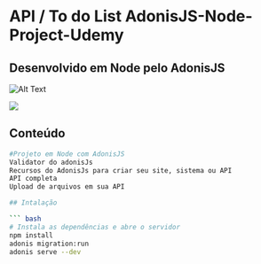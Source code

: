 # API  /   To do List AdonisJS-Node-Project-Udemy
## Desenvolvido em Node pelo AdonisJS

![Alt Text](https://media.giphy.com/media/K2K3u1O4BZHCQhbg4y/giphy.gif)

![](name-of-giphy.gif)

## Conteúdo

``` bash
#Projeto em Node com AdonisJS
Validator do adonisJs
Recursos do AdonisJs para criar seu site, sistema ou API
API completa
Upload de arquivos em sua API

## Intalação

``` bash
# Instala as dependências e abre o servidor
npm install
adonis migration:run
adonis serve --dev

